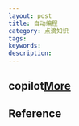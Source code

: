 ```yaml
---
layout: post
title: 自动编程
category: 点滴知识
tags: 
keywords: 
description: 
---
```


## copilot[More](https://github.com/features/copilot)

## Reference

